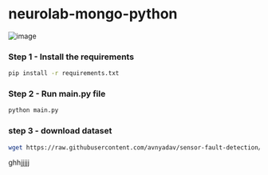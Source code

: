 # neurolab-mongo-python

![image](https://user-images.githubusercontent.com/57321948/196933065-4b16c235-f3b9-4391-9cfe-4affcec87c35.png)

### Step 1 - Install the requirements

```bash
pip install -r requirements.txt
```

### Step 2 - Run main.py file

```bash
python main.py
```

### step 3 - download dataset

```bash
wget https://raw.githubusercontent.com/avnyadav/sensor-fault-detection/main/aps_failure_training_set1.csv
```

ghhjjjjj
